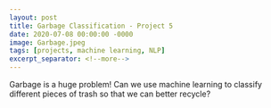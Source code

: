 ```yaml
---
layout: post
title: Garbage Classification - Project 5
date: 2020-07-08 00:00:00 -0000
image: Garbage.jpeg
tags: [projects, machine learning, NLP]
excerpt_separator: <!--more-->
---
```


Garbage is a huge problem! Can we use machine learning to classify different
pieces of trash so that we can better recycle?